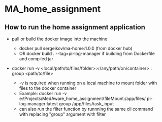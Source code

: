# MA_home_assignment

## How to run the home assignment application

-   pull or build the docker image into the machine
    -   docker pull sergeikov/ma-home:1.0.0 (from docker hub)
    -   OR docker build . --tag=pi-log-manager if building from Dockerfile and compiled jar

-   docker run -v <local/path/to/files/folder>:</any/path/on/container> <image-name>:<image-tag> group <path/to/file>
    -   -v is required when running on a local machine to mount folder with files to the docker container
    -   Example: docker run -v e:\Projects\MedAware_home_assignment\fileMount:/app/files/ pi-log-manager:latest group /app/files/task_input
    -   can also run the filter function by runnning the same cli command with replacing "group" argument with filter
